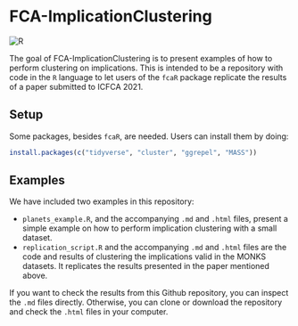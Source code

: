 
<!-- README.md is generated from README.Rmd. Please edit that file -->

# FCA-ImplicationClustering

<!-- badges: start -->

![R](https://img.shields.io/badge/R-%23f0f0ff.svg?&style=flat&logo=r&logoColor=2065ba)
<!-- badges: end -->

The goal of FCA-ImplicationClustering is to present examples of how to
perform clustering on implications. This is intended to be a repository
with code in the `R` language to let users of the `fcaR` package
replicate the results of a paper submitted to ICFCA 2021.

## Setup

Some packages, besides `fcaR`, are needed. Users can install them by
doing:

``` r
install.packages(c("tidyverse", "cluster", "ggrepel", "MASS"))
```

## Examples

We have included two examples in this repository:

-   `planets_example.R`, and the accompanying `.md` and `.html` files,
    present a simple example on how to perform implication clustering
    with a small dataset.
-   `replication_script.R` and the accompanying `.md` and `.html` files
    are the code and results of clustering the implications valid in the
    MONKS datasets. It replicates the results presented in the paper
    mentioned above.

If you want to check the results from this Github repository, you can
inspect the `.md` files directly. Otherwise, you can clone or download
the repository and check the `.html` files in your computer.
